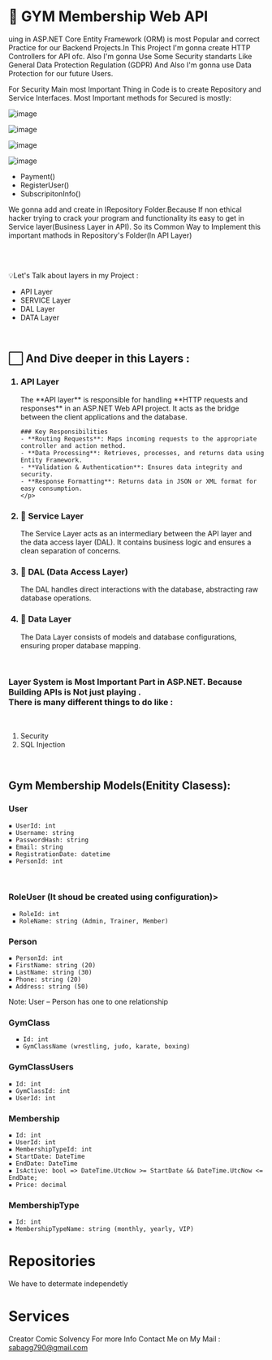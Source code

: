 <h1> 💪 GYM Membership Web API</h1>

uing in ASP.NET Core Entity Framework (ORM) is most Popular and correct Practice for our Backend Projects.In This Project I'm gonna create HTTP Controllers for API ofc. Also I'm gonna Use Some Security standarts Like General Data Protection Regulation (GDPR) And Also I'm gonna use Data Protection for our future Users.

For Security Main most Important Thing in Code is to create Repository and Service Interfaces. Most Important methods for 
Secured is mostly:

![image](https://github.com/user-attachments/assets/546c5518-5fa9-4574-9895-ecf53d62571a)

![image](https://github.com/user-attachments/assets/2a6b5350-8ca2-4a59-a39f-8aed9d4f166c)

![image](https://github.com/user-attachments/assets/0bb8ca7a-70f0-46d9-83a2-7d1cbfae0833)

![image](https://github.com/user-attachments/assets/963a685b-e5ba-4b55-8527-e0e6eae7eefa)


<ul>
  
  <li>Payment()</li>
  <li>RegisterUser()</li>
  <li> SubscripitonInfo()</li>
  
</ul>


We gonna add and create in IRepository Folder.Because If non ethical hacker trying to crack your program and functionality its easy to get in Service layer(Business Layer in API). So its Common Way to Implement this important mathods in Repository's Folder(In API Layer)

<br>
<br>

💡Let's Talk about layers in my Project :

<ul>
  
  <li>API Layer</li>
  <li>SERVICE Layer</li>
  <li>DAL Layer</li>
  <li>DATA Layer</li>
  
</ul>


<br>


<h2>⬜ And Dive deeper in this Layers :</h2>

<ol>
  
 <h3><li>API Layer</li></h3> 
    <p>
      The **API layer** is responsible for handling **HTTP requests and responses** in an ASP.NET Web API project. It acts as the bridge between the client applications and the database.

      
    ### Key Responsibilities
    - **Routing Requests**: Maps incoming requests to the appropriate controller and action method.
    - **Data Processing**: Retrieves, processes, and returns data using Entity Framework.
    - **Validation & Authentication**: Ensures data integrity and security.
    - **Response Formatting**: Returns data in JSON or XML format for easy consumption.
    </p>

    
  <h3> <li> 🔗 Service Layer</li></h3>
    <p> The Service Layer acts as an intermediary between the API layer and the data access layer (DAL).
      It contains business logic and ensures a clean separation of concerns.
  </p>
  
  
  <h3> <li> 🔗 DAL (Data Access Layer)</li></h3>
    <p>The DAL handles direct interactions with the database, abstracting raw database operations.
  </p>

  
  <h3> <li> 🔗 Data Layer</li> </h3>
    <p>The Data Layer consists of models and database configurations, ensuring proper database mapping. 
  </p>

  
</ol>

<br>


<h3>Layer System is Most Important Part in ASP.NET. Because Building APIs is Not just playing .
  <br>
There is many different things to do like :</h3>

<br>


<ol>
  <li>Security</li>
  <li>SQL Injection</li>
</ol>


<br>

<h2>Gym Membership Models(Enitity Clasess):</h2>

  <h3>User</h3>
      
    ▪ UserId: int
    ▪ Username: string
    ▪ PasswordHash: string
    ▪ Email: string
    ▪ RegistrationDate: datetime
    ▪ PersonId: int


  <br>
  <h3>RoleUser (It shoud be created using configuration)></h3>
  
     ▪ RoleId: int
     ▪ RoleName: string (Admin, Trainer, Member)

  
  <h3>Person</h3>

    ▪ PersonId: int
    ▪ FirstName: string (20)
    ▪ LastName: string (30)
    ▪ Phone: string (20)
    ▪ Address: string (50)
    
Note: User – Person has one to one relationship

  <h3>GymClass</h3>
  
      ▪ Id: int
      ▪ GymClassName (wrestling, judo, karate, boxing)

<h3>GymClassUsers</h3>

    ▪ Id: int
    ▪ GymClassId: int
    ▪ UserId: int


<h3>Membership</h3>

    ▪ Id: int
    ▪ UserId: int
    ▪ MembershipTypeId: int
    ▪ StartDate: DateTime
    ▪ EndDate: DateTime
    ▪ IsActive: bool => DateTime.UtcNow >= StartDate && DateTime.UtcNow <= EndDate;
    ▪ Price: decimal


<h3>MembershipType</h3>

    ▪ Id: int
    ▪ MembershipTypeName: string (monthly, yearly, VIP)

<h1>Repositories</h1>
<p>We have to determate independetly</p>
<h1>Services</h1>


Creator Comic Solvency
For more Info Contact Me on My Mail : sabagg790@gmail.com




